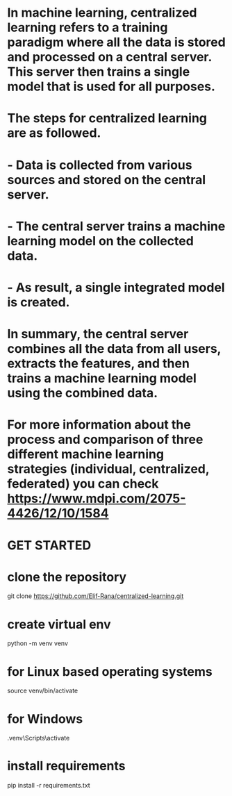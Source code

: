 # In machine learning, centralized learning refers to a training paradigm where all the data is stored and processed on a central server. This server then trains a single model that is used for all purposes.

# The steps for centralized learning are as followed.
#   - Data is collected from various sources and stored on the central server.
#   - The central server trains a machine learning model on the collected data.
#   - As result, a single integrated model is created.

# In summary, the central server combines all the data from all users, extracts the features, and then trains a machine learning model using the combined data.

# For more information about the process and comparison of three different machine learning strategies (individual, centralized, federated) you can check https://www.mdpi.com/2075-4426/12/10/1584

# GET STARTED
# clone the repository
git clone https://github.com/Elif-Rana/centralized-learning.git

# create virtual env
python -m venv venv
# for Linux based operating systems
source venv/bin/activate
# for Windows
.venv\Scripts\activate

# install requirements
pip install -r requirements.txt
